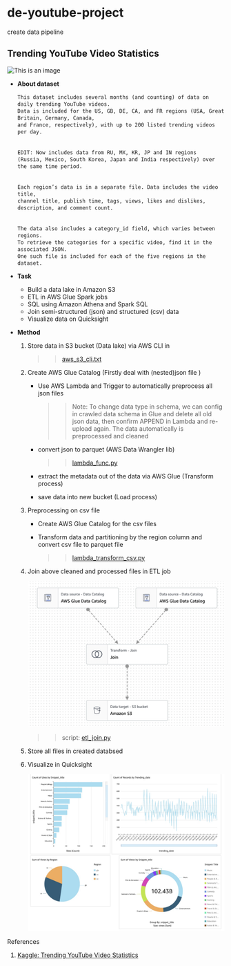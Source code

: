 # de-youtube-project

create data pipeline 

## Trending YouTube Video Statistics

![This is an image](https://cdn.marketingoops.com/wp-content/uploads/2018/10/youtube-logo.png.webp)

 *  **About dataset**

    
        This dataset includes several months (and counting) of data on daily trending YouTube videos. 
        Data is included for the US, GB, DE, CA, and FR regions (USA, Great Britain, Germany, Canada, 
        and France, respectively), with up to 200 listed trending videos per day.


        EDIT: Now includes data from RU, MX, KR, JP and IN regions 
        (Russia, Mexico, South Korea, Japan and India respectively) over the same time period.


        Each region’s data is in a separate file. Data includes the video title, 
        channel title, publish time, tags, views, likes and dislikes, 
        description, and comment count.


        The data also includes a category_id field, which varies between regions. 
        To retrieve the categories for a specific video, find it in the associated JSON. 
        One such file is included for each of the five regions in the dataset.


 * **Task**
    - Build a data lake in Amazon S3
    - ETL in AWS Glue Spark jobs
    - SQL using Amazon Athena and Spark SQL
    - Join semi-structured (json) and structured (csv) data
    - Visualize data on Quicksight

 * **Method**

      1. Store data in S3 bucket (Data lake) via AWS CLI in
         >> [aws_s3_cli.txt](https://github.com/10points/de-youtube-project/blob/main/aws_s3_cli.txt)

      2. Create AWS Glue Catalog (Firstly deal with (nested)json file )
         - Use AWS Lambda and Trigger to automatically preprocess all json files

            >> Note: To change data type in schema, we can config in crawled data schema in Glue 
            and delete all old json data, then confirm APPEND in Lambda and re-upload again. 
            The data automatically  is preprocessed and cleaned

         - convert json to parquet (AWS Data Wrangler lib)

            >> [lambda_func.py](https://github.com/10points/de-youtube-project/blob/main/lambda_func.py)

         - extract the metadata out of the data via AWS Glue (Transform process)
         - save data into new bucket (Load process)
      
      3. Preprocessing on csv file
         - Create AWS Glue Catalog for the csv files
         - Transform data and partitioning by the region column and convert csv file to parquet file

            >> [lambda_transform_csv.py](https://github.com/10points/de-youtube-project/blob/main/lambda_tranform_csv.py)

      4. Join above cleaned and processed files in ETL job

          ![ETL](https://github.com/10points/de-youtube-project/blob/main/transform_join_table.jpg)

          >> script: [etl_join.py](https://github.com/10points/de-youtube-project/blob/main/etl_join.py) 

      5. Store all files in created databsed

      6. Visualize in Quicksight

          ![visualization](https://github.com/10points/de-youtube-project/blob/main/youtube_trending_visual.jpg)









References

1. [Kaggle: Trending YouTube Video Statistics](https://www.kaggle.com/datasets/datasnaek/youtube-new)
